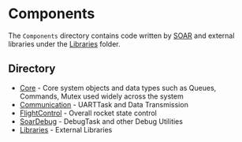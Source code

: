 # Components

The `Components` directory contains code written by [SOAR](https://www.soar-rockets.ca/) and external libraries under the [Libraries](_Libraries) folder.

## Directory
- [Core](Core) - Core system objects and data types such as Queues, Commands, Mutex used widely across the system
- [Communication](Communication) - UARTTask and Data Transmission
- [FlightControl](FlightControl) - Overall rocket state control
- [SoarDebug](SoarDebug) - DebugTask and other Debug Utilities
- [Libraries](_Libraries) - External Libraries

